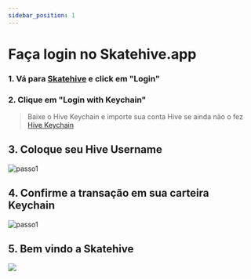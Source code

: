 ```yaml
---
sidebar_position: 1
---
```


# Faça login no Skatehive.app

### 1. Vá para [Skatehive](https://skatehive.app/) e click em "Login"
### 2. Clique em "Login with Keychain"
> Baixe o Hive Keychain e importe sua conta Hive se ainda não o fez [Hive Keychain](https://hive-keychain.com/)
## 3. Coloque seu Hive Username
![passo1](https://hackmd.io/_uploads/S1mUthvSR.png)
## 4. Confirme a transação em sua carteira Keychain
![passo1](https://hackmd.io/_uploads/B1K2tnDHR.png)
## 5. Bem vindo a Skatehive

![](https://hackmd.io/_uploads/HJYl5nPH0.png)
